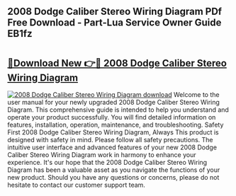 ## 2008 Dodge Caliber Stereo Wiring Diagram PDf Free Download - Part-Lua Service Owner Guide EB1fz

# <h2><a href="http://dfmweo6.blite.top/?on=2008+Dodge+Caliber+Stereo+Wiring+Diagram">🔗Download New 👉🔴 2008 Dodge Caliber Stereo Wiring Diagram</a></h2>

[![2008 Dodge Caliber Stereo Wiring Diagram download](https://i.imgur.com/lujVjoI.png)](http://dfmweo6.blite.top/?on=2008+Dodge+Caliber+Stereo+Wiring+Diagram)
Welcome to the user manual for your newly upgraded 2008 Dodge Caliber Stereo Wiring Diagram. This comprehensive guide is intended to help you understand and operate your product successfully. You will find detailed information on features, installation, operation, maintenance, and troubleshooting. Safety First 2008 Dodge Caliber Stereo Wiring Diagram, Always This product is designed with safety in mind. Please follow all safety precautions. The intuitive user interface and advanced features of your new 2008 Dodge Caliber Stereo Wiring Diagram work in harmony to enhance your experience. It's our hope that the 2008 Dodge Caliber Stereo Wiring Diagram has been a valuable asset as you navigate the functions of your new product. Should you have any questions or concerns, please do not hesitate to contact our customer support team.
